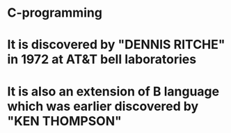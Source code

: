 # C-programming
# It is discovered by "DENNIS RITCHE" in 1972 at AT&T bell laboratories
# It is also an extension of B language which was earlier discovered by  "KEN THOMPSON"
